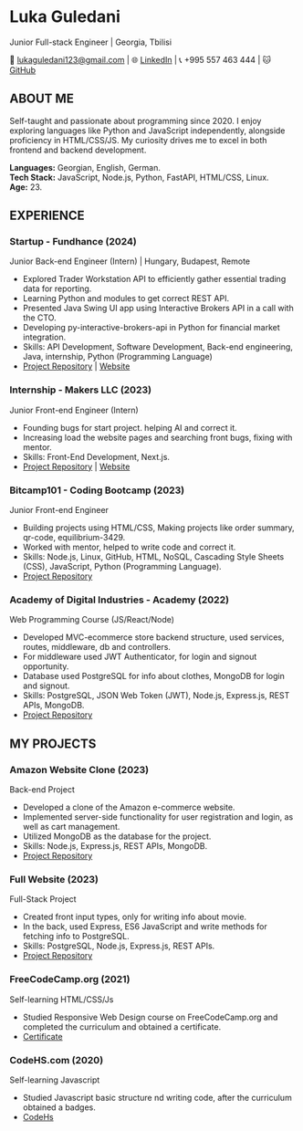 # Luka Guledani
Junior Full-stack Engineer | Georgia, Tbilisi

📧 lukaguledani123@gmail.com | 🌐 [LinkedIn](https://www.linkedin.com/in/luka-guledani-0a0524227/) | 📞 +995 557 463 444 | 🐱 [GitHub](https://github.com/Lussskki/)

## ABOUT ME
Self-taught and passionate about programming since 2020. I enjoy exploring languages like Python and JavaScript independently, alongside proficiency in HTML/CSS/JS. My curiosity drives me to excel in both frontend and backend development. 

**Languages:** Georgian, English, German.  
**Tech Stack:** JavaScript, Node.js, Python, FastAPI, HTML/CSS, Linux.  
**Age:** 23.

## EXPERIENCE
### Startup - Fundhance (2024)
Junior Back-end Engineer (Intern) | Hungary, Budapest, Remote
- Explored Trader Workstation API to efficiently gather essential trading data for reporting.
- Learning Python and modules to get correct REST API.
- Presented Java Swing UI app using Interactive Brokers API in a call with the CTO.
- Developing py-interactive-brokers-api in Python for financial market integration.
- Skills: API Development, Software Development, Back-end engineering, Java, internship, Python (Programming Language)
- [Project Repository](https://github.com/Lussskki/py-interactive-brokers-api) | [Website](https://www.fundhance.co.uk/)

### Internship - Makers LLC (2023)
Junior Front-end Engineer (Intern)
- Founding bugs for start project. helping AI and correct it.
- Increasing load the website pages and searching front bugs, fixing with mentor.
- Skills: Front-End Development, Next.js.
- [Project Repository](https://github.com/Lussskki/INTERNSHIP-CONSULTIDA) | [Website](https://consultida.com/)

### Bitcamp101 - Coding Bootcamp (2023)
Junior Front-end Engineer
- Building projects using HTML/CSS, Making projects like order summary, qr-code, equilibrium-3429.
- Worked with mentor, helped to write code and correct it.
- Skills: Node.js, Linux, GitHub, HTML, NoSQL, Cascading Style Sheets (CSS), JavaScript, Python (Programming Language).
- [Project Repository](https://github.com/Lussskki/BITCAMP101-PROJECTS)

### Academy of Digital Industries - Academy (2022)
Web Programming Course (JS/React/Node)
- Developed MVC-ecommerce store backend structure, used services, routes, middleware, db and controllers.
- For middleware used JWT Authenticator, for login and signout opportunity.
- Database used PostgreSQL for info about clothes, MongoDB for login and signout.
- Skills: PostgreSQL, JSON Web Token (JWT), Node.js, Express.js, REST APIs, MongoDB.
- [Project Repository](https://github.com/Lussskki/MVC-DESIGN-E-COMMERCE.PROJECT-NODE)

## MY PROJECTS
### Amazon Website Clone (2023)
Back-end Project
- Developed a clone of the Amazon e-commerce website.
- Implemented server-side functionality for user registration and login, as well as cart management.
- Utilized MongoDB as the database for the project.
- Skills: Node.js, Express.js, REST APIs, MongoDB.
- [Project Repository](https://github.com/Lussskki/amazon-clone)

### Full Website (2023)
Full-Stack Project
- Created front input types, only for writing info about movie.
- In the back, used Express, ES6 JavaScript and write methods for fetching info to PostgreSQL.
- Skills: PostgreSQL, Node.js, Express.js, REST APIs.
- [Project Repository](https://github.com/Lussskki/BITCAMP-FULLWEBSITE-PROJECT)

### FreeCodeCamp.org (2021)
Self-learning HTML/CSS/Js
- Studied Responsive Web Design course on FreeCodeCamp.org and completed the curriculum and obtained a certificate.
- [Certificate](https://www.freecodecamp.org/certification/Lussskki/responsive-web-design)

### CodeHS.com (2020)
Self-learning Javascript
- Studied Javascript basic structure nd writing code, after the curriculum obtained a badges.
- [CodeHs]()
